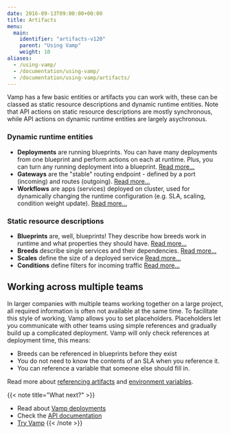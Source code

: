 ```yaml
---
date: 2016-09-13T09:00:00+00:00
title: Artifacts
menu:
  main:
    identifier: "artifacts-v120"
    parent: "Using Vamp"
    weight: 10
aliases:
  - /using-vamp/
  - /documentation/using-vamp/
  - /documentation/using-vamp/artifacts/
---
```


Vamp has a few basic entities or artifacts you can work with, these can be classed as static resource descriptions and dynamic runtime entities. Note that API actions on static resource descriptions are mostly synchronous, while API actions on dynamic runtime entities are largely asychronous.

### Dynamic runtime entities

- **Deployments** are running blueprints. You can have many deployments from one blueprint and perform actions on each at runtime. Plus, you can turn any running deployment into a blueprint. [Read more...](/documentation/using-vamp/v1.0.0/deployments/)
- **Gateways** are the "stable" routing endpoint - defined by a port (incoming) and routes (outgoing). [Read more...](/documentation/using-vamp/v1.0.0/gateways/)
- **Workflows** are apps (services) deployed on cluster, used for dynamically changing the runtime configuration (e.g. SLA, scaling, condition weight update). [Read more...](/documentation/using-vamp/v1.0.0/workflows/)

### Static resource descriptions

- **Blueprints** are, well, blueprints! They describe how breeds work in runtime and what properties they should have. [Read more...](/documentation/using-vamp/v1.0.0/blueprints/)
- **Breeds** describe single services and their dependencies. [Read more...](/documentation/using-vamp/v1.0.0/breeds/)
- **Scales** define the size of a deployed service [Read more...](/documentation/using-vamp/v1.0.0/blueprints/#scale)
- **Conditions** define filters for incoming traffic [Read more...](/documentation/using-vamp/v1.0.0/conditions)

## Working across multiple teams

In larger companies with multiple teams working together on a large project, all required information is often not available at the same time. To facilitate this style of working, Vamp allows you to set placeholders. Placeholders let you communicate with other teams using simple references and gradually build up a complicated deployment. Vamp will only check references at deployment time, this means:

- Breeds can be referenced in blueprints before they exist
- You do not need to know the contents of an SLA when you reference it.
- You can reference a variable that someone else should fill in.

Read more about [referencing artifacts](/documentation/using-vamp/v1.0.0/references/) and [environment variables](/documentation/using-vamp/v1.0.0/environment-variables/).

{{< note title="What next?" >}}

- Read about [Vamp deployments](/documentation/using-vamp/v1.0.0/deployments/)
- Check the [API documentation](/documentation/api/api-reference)
- [Try Vamp](/documentation/installation/hello-world)
  {{< /note >}}

